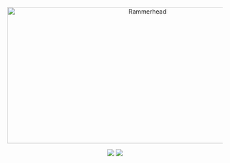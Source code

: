 <div align="center">
         
<img src="https://socialify.git.ci/amethystnetwork-dev/Rammerhead/image?forks=1&issues=1&language=1&name=1&owner=1&pattern=Solid&stargazers=1&theme=Auto" alt="Rammerhead" width="640" height="320" />

<a href="" alt="Made with NodeJS"><img src="https://img.shields.io/badge/Made%20with-Node.JS-6DA55F?style=for-the-badge&logo=node.js&logoColor=white"></a>
<a href="https://github.com/amethystnetwork-dev/Rammerhead/graphs/contributors/" alt=""><img src="https://img.shields.io/github/contributors/amethystnetwork-dev/Rammerhead?style=for-the-badge"></a>

</div>

<!-- 404 README not found -->